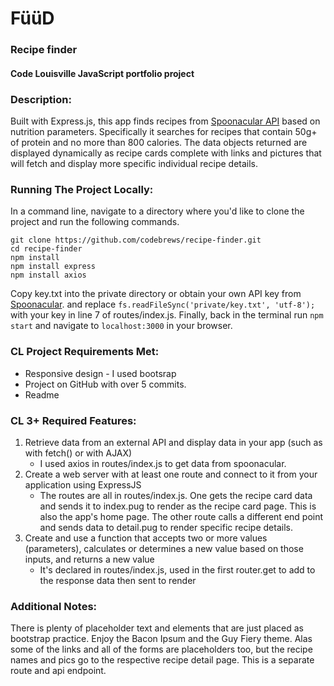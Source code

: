 # F&uuml;&uuml;D 
### Recipe finder
#### Code Louisville JavaScript portfolio project
### Description:
Built with Express.js, this app finds recipes from [Spoonacular API](https://spoonacular.com/food-api) based on nutrition parameters. Specifically it searches for recipes that contain 50g+ of protein and no more than 800 calories. The data objects returned are displayed dynamically as recipe cards complete with links and pictures that will fetch and display more specific individual recipe details.
### Running The Project Locally:
In a command line, navigate to a directory where you'd like to clone the project and run the following commands.
```
git clone https://github.com/codebrews/recipe-finder.git
cd recipe-finder
npm install
npm install express
npm install axios
```
Copy key.txt into the private directory or obtain your own API key from [Spoonacular](https://spoonacular.com/food-api). and replace `fs.readFileSync('private/key.txt', 'utf-8');` with your key in line 7 of routes/index.js.
Finally, back in the terminal run `npm start` and navigate to `localhost:3000` in your browser. 
### CL Project Requirements Met:
- Responsive design - I used bootsrap
- Project on GitHub with over 5 commits.
- Readme
### CL 3+ Required Features:
1. Retrieve data from an external API and display data in your app (such as with fetch() or with AJAX) 
    - I used axios in routes/index.js to get data from spoonacular.
2. Create a web server with at least one route and connect to it from your application using ExpressJS 
    - The routes are all in routes/index.js. One gets the recipe card data and sends it to index.pug to render as the recipe card page. This is also the app's home page. The other route calls a different end point and sends data to detail.pug to render specific recipe details.
3. Create and use a function that accepts two or more values (parameters), calculates or determines a new value based on those inputs, and returns a new value 
    - It's declared in routes/index.js, used in the first router.get to add to the response data then sent to render
### Additional Notes:
There is plenty of placeholder text and elements that are just placed as bootstrap practice. Enjoy the Bacon Ipsum and the Guy Fiery theme. Alas some of the links and all of the forms are placeholders too, but the recipe names and pics go to the respective recipe detail page. This is a separate route and api endpoint.  